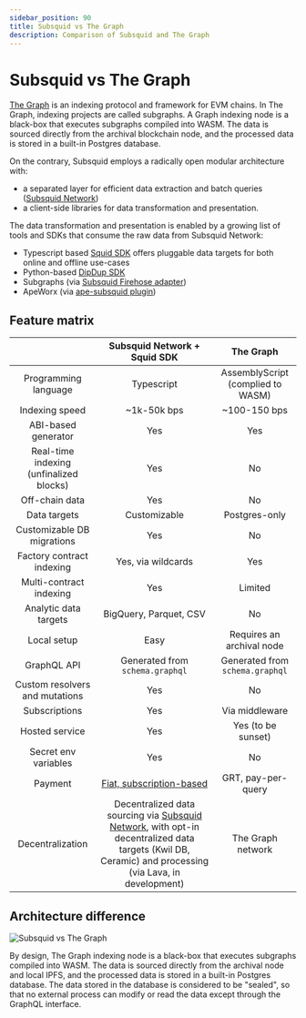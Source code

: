 ```yaml
---
sidebar_position: 90
title: Subsquid vs The Graph
description: Comparison of Subsquid and The Graph
---
```


# Subsquid vs The Graph

[The Graph](https://thegraph.com) is an indexing protocol and framework for EVM chains. In The Graph, indexing projects are called subgraphs. A Graph indexing node is a black-box that executes subgraphs compiled into WASM. The data is sourced directly from the archival blockchain node, and the processed data is stored in a built-in Postgres database.

On the contrary, Subsquid employs a radically open modular architecture with: 
- a separated layer for efficient data extraction and batch queries ([Subsquid Network](/subsquid-network/))  
- a client-side libraries for data transformation and presentation. 

The data transformation and presentation is enabled by a growing list of tools and SDKs that consume the raw data from Subsquid Network:
- Typescript based [Squid SDK](/sdk/) offers pluggable data targets for both online and offline use-cases
- Python-based [DipDup SDK](https://dipdup.io/docs/quickstart-evm?ref=blog.subsquid.io)
- Subgraphs (via [Subsquid Firehose adapter](/subgraphs-support/))
- ApeWorx (via [ape-subsquid plugin](/apeworx))

## Feature matrix

|                                 |  Subsquid Network + Squid SDK     |            The Graph                     |
|:-------------------------------:|:-------------------------:|:----------------------------------------:|
|  Programming language           |     Typescript            |    AssemblyScript (complied to WASM)     |
|  Indexing speed                 |     ~1k-50k bps           |       ~100-150 bps                       |
|  ABI-based generator            |        Yes                |          Yes                             |
|  Real-time indexing (unfinalized blocks)   |     Yes        |          No                              |  
|  Off-chain data                 |        Yes                |        No                                |
|  Data targets                   |     Customizable          |      Postgres-only                       |
|  Customizable DB migrations     |        Yes                |        No                                |
|  Factory contract indexing      |   Yes, via wildcards      |       Yes                                |
|  Multi-contract indexing        |        Yes                |     Limited                              | 
|  Analytic data targets          |  BigQuery, Parquet, CSV   |        No                                |
|  Local setup                    |       Easy                |       Requires an archival node          |    
|  GraphQL API                    | Generated from `schema.graphql` |    Generated from `schema.graphql` |
|  Custom resolvers and mutations |  Yes                      |          No                              |
|  Subscriptions                  |  Yes                      |       Via middleware                     |
|  Hosted service                 |  Yes                      |       Yes (to be sunset)                 |
|  Secret env variables           |  Yes                      |          No                              |
|  Payment                        |  [Fiat, subscription-based](/cloud/pricing) |   GRT, pay-per-query                     |
|  Decentralization               |  Decentralized data sourcing via [Subsquid Network](/subsquid-network), with opt-in decentralized data targets (Kwil DB, Ceramic) and processing (via Lava, in development)  |  The Graph network   |

## Architecture difference

![Subsquid vs The Graph](</img/thegraph-vs-subsquid.png>)

By design, The Graph indexing node is a black-box that executes subgraphs compiled into WASM. The data is sourced directly from the archival node and local IPFS, and the processed data is stored in a built-in Postgres database. The data stored in the database is considered to be "sealed", so that no external process can modify or read the data except through the GraphQL interface. 

